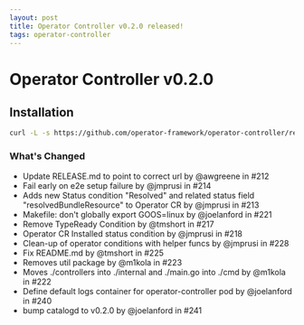 ```yaml
---
layout: post
title: Operator Controller v0.2.0 released!
tags: operator-controller
---
```

# Operator Controller v0.2.0

## Installation

```sh
curl -L -s https://github.com/operator-framework/operator-controller/releases/download/v0.2.0/install.sh | bash -s
```

### What's Changed

* Update RELEASE.md to point to correct url by @awgreene in #212
* Fail early on e2e setup failure by @jmprusi in #214
* Adds new Status condition "Resolved" and related status field "resolvedBundleResource" to Operator CR by @jmprusi in #213
* Makefile: don't globally export GOOS=linux by @joelanford in #221
* Remove TypeReady Condition by @tmshort in #217
* Operator CR Installed status condition by @jmprusi in #218
* Clean-up of operator conditions with helper funcs by @jmprusi in #228
* Fix README.md by @tmshort in #225
* Removes util package by @m1kola in #223
* Moves ./controllers into ./internal and ./main.go into ./cmd by @m1kola in #222
* Define default logs container for operator-controller pod by @joelanford in #240
* bump catalogd to v0.2.0 by @joelanford in #241
